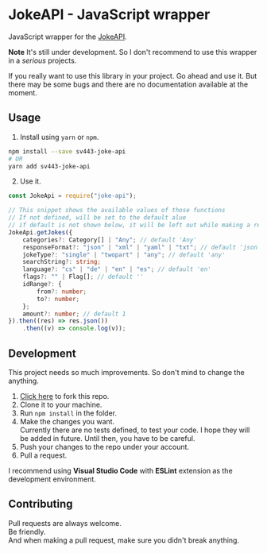 # JokeAPI - JavaScript wrapper

JavaScript wrapper for the [JokeAPI](https://sv443.net/jokeapi/v2/).

**Note** It's still under development. So I don't recommend to use this wrapper in a _serious_ projects.

If you really want to use this library in your project. Go ahead and use it. But there may be some bugs and there are no documentation available at the moment.

## Usage

1. Install using `yarn` or `npm`.

```bash
npm install --save sv443-joke-api
# OR
yarn add sv443-joke-api
```

2. Use it.

```typescript
const JokeApi = require("joke-api");

// This snippet shows the available values of those functions
// If not defined, will be set to the default alue
// if default is not shown below, it will be left out while making a request
JokeApi.getJokes({
    categories?: Category[] | "Any"; // default 'Any'
    responseFormat?: "json" | "xml" | "yaml" | "txt"; // default 'json'
    jokeType?: "single" | "twopart" | "any"; // default 'any'
    searchString?: string;
    language?: "cs" | "de" | "en" | "es"; // default 'en'
    flags?: "" | Flag[]; // default ''
    idRange?: {
        from?: number;
        to?: number;
    };
    amount?: number; // default 1
}).then((res) => res.json())
    .then((v) => console.log(v));
```

## Development

This project needs so much improvements. So don't mind to change the anything.

1. [Click here](https://github.com/sahithyandev/sv433-joke-api-js-wrapper/fork) to fork this repo.
2. Clone it to your machine.
3. Run `npm install` in the folder.
4. Make the changes you want.  
   Currently there are no tests defined, to test your code. I hope they will be added in future. Until then, you have to be careful.
5. Push your changes to the repo under your account.
6. Pull a request.

I recommend using **Visual Studio Code** with **ESLint** extension as the development environment.

## Contributing

Pull requests are always welcome.  
Be friendly.  
And when making a pull request, make sure you didn't break anything.
